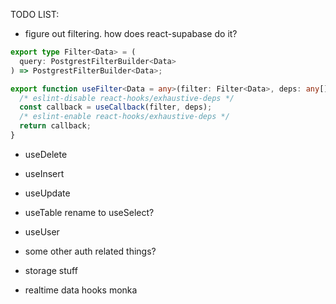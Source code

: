 TODO LIST:

- figure out filtering. how does react-supabase do it?

```ts
export type Filter<Data> = (
  query: PostgrestFilterBuilder<Data>
) => PostgrestFilterBuilder<Data>;
```

```ts
export function useFilter<Data = any>(filter: Filter<Data>, deps: any[] = []) {
  /* eslint-disable react-hooks/exhaustive-deps */
  const callback = useCallback(filter, deps);
  /* eslint-enable react-hooks/exhaustive-deps */
  return callback;
}
```

- useDelete
- useInsert
- useUpdate
- useTable rename to useSelect?

- useUser
- some other auth related things?

- storage stuff

- realtime data hooks monka
